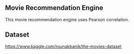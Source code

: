 ## Movie Recommendation Engine

This movie recommendation engine uses Pearson correlation.



Dataset
---
https://www.kaggle.com/rounakbanik/the-movies-dataset


